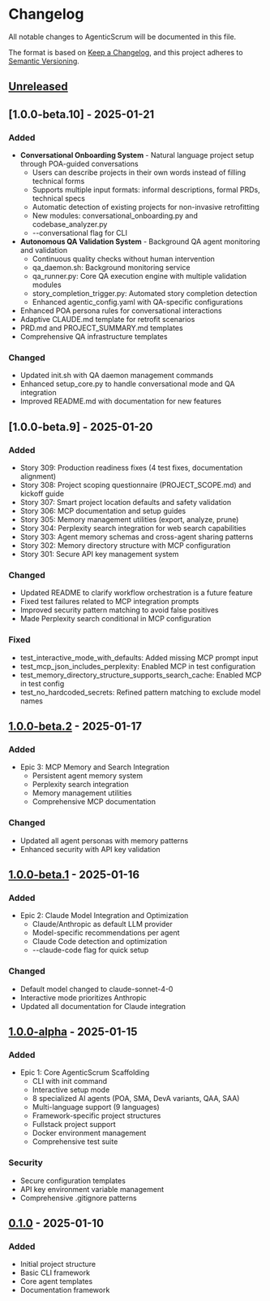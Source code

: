 # Changelog

All notable changes to AgenticScrum will be documented in this file.

The format is based on [Keep a Changelog](https://keepachangelog.com/en/1.0.0/),
and this project adheres to [Semantic Versioning](https://semver.org/spec/v2.0.0.html).

## [Unreleased]

## [1.0.0-beta.10] - 2025-01-21

### Added
- **Conversational Onboarding System** - Natural language project setup through POA-guided conversations
  - Users can describe projects in their own words instead of filling technical forms
  - Supports multiple input formats: informal descriptions, formal PRDs, technical specs
  - Automatic detection of existing projects for non-invasive retrofitting
  - New modules: conversational_onboarding.py and codebase_analyzer.py
  - --conversational flag for CLI
- **Autonomous QA Validation System** - Background QA agent monitoring and validation
  - Continuous quality checks without human intervention
  - qa_daemon.sh: Background monitoring service
  - qa_runner.py: Core QA execution engine with multiple validation modules
  - story_completion_trigger.py: Automated story completion detection
  - Enhanced agentic_config.yaml with QA-specific configurations
- Enhanced POA persona rules for conversational interactions
- Adaptive CLAUDE.md template for retrofit scenarios
- PRD.md and PROJECT_SUMMARY.md templates
- Comprehensive QA infrastructure templates

### Changed
- Updated init.sh with QA daemon management commands
- Enhanced setup_core.py to handle conversational mode and QA integration
- Improved README.md with documentation for new features

## [1.0.0-beta.9] - 2025-01-20

### Added
- Story 309: Production readiness fixes (4 test fixes, documentation alignment)
- Story 308: Project scoping questionnaire (PROJECT_SCOPE.md) and kickoff guide
- Story 307: Smart project location defaults and safety validation
- Story 306: MCP documentation and setup guides
- Story 305: Memory management utilities (export, analyze, prune)
- Story 304: Perplexity search integration for web search capabilities
- Story 303: Agent memory schemas and cross-agent sharing patterns
- Story 302: Memory directory structure with MCP configuration
- Story 301: Secure API key management system

### Changed
- Updated README to clarify workflow orchestration is a future feature
- Fixed test failures related to MCP integration prompts
- Improved security pattern matching to avoid false positives
- Made Perplexity search conditional in MCP configuration

### Fixed
- test_interactive_mode_with_defaults: Added missing MCP prompt input
- test_mcp_json_includes_perplexity: Enabled MCP in test configuration
- test_memory_directory_structure_supports_search_cache: Enabled MCP in test config
- test_no_hardcoded_secrets: Refined pattern matching to exclude model names

## [1.0.0-beta.2] - 2025-01-17

### Added
- Epic 3: MCP Memory and Search Integration
  - Persistent agent memory system
  - Perplexity search integration
  - Memory management utilities
  - Comprehensive MCP documentation

### Changed
- Updated all agent personas with memory patterns
- Enhanced security with API key validation

## [1.0.0-beta.1] - 2025-01-16

### Added
- Epic 2: Claude Model Integration and Optimization
  - Claude/Anthropic as default LLM provider
  - Model-specific recommendations per agent
  - Claude Code detection and optimization
  - --claude-code flag for quick setup

### Changed
- Default model changed to claude-sonnet-4-0
- Interactive mode prioritizes Anthropic
- Updated all documentation for Claude integration

## [1.0.0-alpha] - 2025-01-15

### Added
- Epic 1: Core AgenticScrum Scaffolding
  - CLI with init command
  - Interactive setup mode
  - 8 specialized AI agents (POA, SMA, DevA variants, QAA, SAA)
  - Multi-language support (9 languages)
  - Framework-specific project structures
  - Fullstack project support
  - Docker environment management
  - Comprehensive test suite

### Security
- Secure configuration templates
- API key environment variable management
- Comprehensive .gitignore patterns

## [0.1.0] - 2025-01-10

### Added
- Initial project structure
- Basic CLI framework
- Core agent templates
- Documentation framework

[Unreleased]: https://github.com/safer-strategy/AgenticScrum/compare/v1.0.0-beta.2...HEAD
[1.0.0-beta.2]: https://github.com/safer-strategy/AgenticScrum/compare/v1.0.0-beta.1...v1.0.0-beta.2
[1.0.0-beta.1]: https://github.com/safer-strategy/AgenticScrum/compare/v1.0.0-alpha...v1.0.0-beta.1
[1.0.0-alpha]: https://github.com/safer-strategy/AgenticScrum/compare/v0.1.0...v1.0.0-alpha
[0.1.0]: https://github.com/safer-strategy/AgenticScrum/releases/tag/v0.1.0